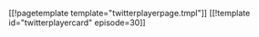 [[!pagetemplate template="twitterplayerpage.tmpl"]]
[[!template id="twitterplayercard" episode=30]]
